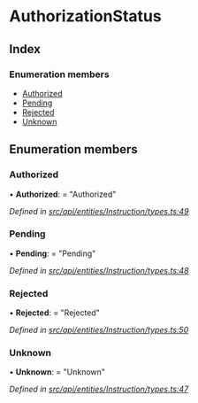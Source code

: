 # AuthorizationStatus

## Index

### Enumeration members

* [Authorized](authorizationstatus.md#authorized)
* [Pending](authorizationstatus.md#pending)
* [Rejected](authorizationstatus.md#rejected)
* [Unknown](authorizationstatus.md#unknown)

## Enumeration members

### Authorized

• **Authorized**: = "Authorized"

_Defined in_ [_src/api/entities/Instruction/types.ts:49_](https://github.com/PolymathNetwork/polymesh-sdk/blob/5b409784/src/api/entities/Instruction/types.ts#L49)

### Pending

• **Pending**: = "Pending"

_Defined in_ [_src/api/entities/Instruction/types.ts:48_](https://github.com/PolymathNetwork/polymesh-sdk/blob/5b409784/src/api/entities/Instruction/types.ts#L48)

### Rejected

• **Rejected**: = "Rejected"

_Defined in_ [_src/api/entities/Instruction/types.ts:50_](https://github.com/PolymathNetwork/polymesh-sdk/blob/5b409784/src/api/entities/Instruction/types.ts#L50)

### Unknown

• **Unknown**: = "Unknown"

_Defined in_ [_src/api/entities/Instruction/types.ts:47_](https://github.com/PolymathNetwork/polymesh-sdk/blob/5b409784/src/api/entities/Instruction/types.ts#L47)


